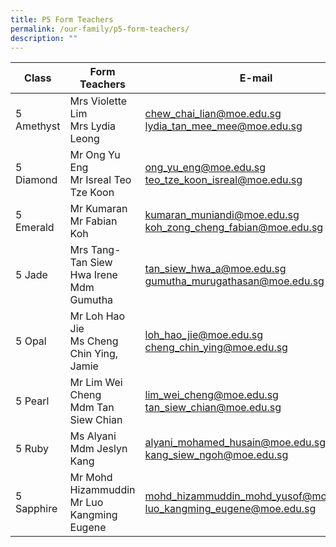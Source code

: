 ```yaml
---
title: P5 Form Teachers
permalink: /our-family/p5-form-teachers/
description: ""
---
```

| Class | Form Teachers | E-mail |
| -------- | -------- | -------- |
5 Amethyst | Mrs Violette Lim<div>Mrs Lydia Leong</div> | chew_chai_lian@moe.edu.sg<div>lydia_tan_mee_mee@moe.edu.sg</div>
5 Diamond | Mr Ong Yu Eng<div>Mr Isreal Teo Tze Koon</div> | ong_yu_eng@moe.edu.sg<div>teo_tze_koon_isreal@moe.edu.sg</div>
5 Emerald | Mr Kumaran<div>Mr Fabian Koh</div> | kumaran_muniandi@moe.edu.sg<div>koh_zong_cheng_fabian@moe.edu.sg</div>
5 Jade | Mrs Tang-Tan Siew Hwa Irene<div>Mdm Gumutha</div> | tan_siew_hwa_a@moe.edu.sg<div>gumutha_murugathasan@moe.edu.sg</div>
5 Opal | Mr Loh Hao Jie<div>Ms Cheng Chin Ying, Jamie</div> | loh_hao_jie@moe.edu.sg<div>cheng_chin_ying@moe.edu.sg</div>
5 Pearl | Mr Lim Wei Cheng<div>Mdm Tan Siew Chian</div> | lim_wei_cheng@moe.edu.sg<div>tan_siew_chian@moe.edu.sg</div>
5 Ruby | Ms Alyani<div>Mdm Jeslyn Kang</div> | alyani_mohamed_husain@moe.edu.sg<div>kang_siew_ngoh@moe.edu.sg</div>
5 Sapphire | Mr Mohd Hizammuddin<div>Mr Luo Kangming Eugene</div> | mohd_hizammuddin_mohd_yusof@moe.edu.sg<div>luo_kangming_eugene@moe.edu.sg</div>